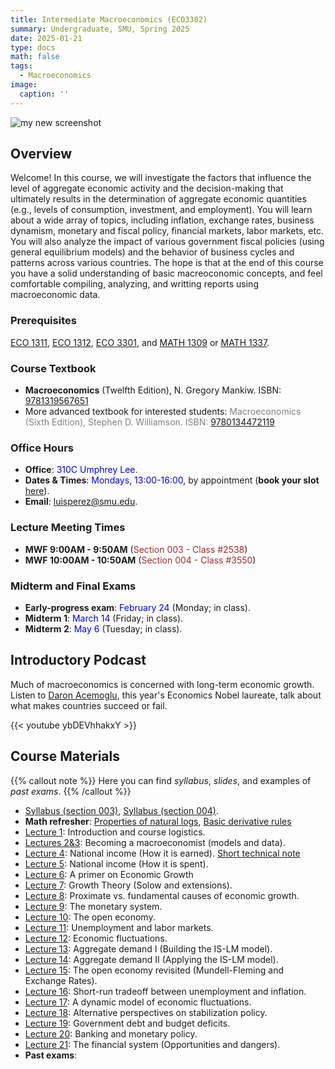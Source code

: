 ```yaml
---
title: Intermediate Macroeconomics (ECO3302)
summary: Undergraduate, SMU, Spring 2025
date: 2025-01-21
type: docs
math: false
tags:
  - Macroeconomics
image: 
  caption: ''
---
```

<img alt = 'my new screenshot' src='/teaching/intermediate_macro/macro_intro.jpg' />

## Overview
Welcome! In this course, we will investigate the factors that influence the level of aggregate economic activity and the decision-making that ultimately results in the determination of aggregate economic quantities (e.g., levels of consumption, investment, and employment). You will learn about a wide array of topics, including inflation, exchange rates, business dynamism, monetary and fiscal policy, financial markets, labor markets, etc. You will also analyze the impact of various government fiscal policies (using general equilibrium models) and the behavior of business cycles and patterns across various countries. The hope is that at the end of this course you have a solid understanding of basic macreoconomic concepts, and feel comfortable compiling, analyzing, and writting reports using macroeconomic data. 

### Prerequisites
[ECO 1311](https://catalog.smu.edu/preview_course_nopop.php?catoid=33&coid=120231), [ECO 1312](https://catalog.smu.edu/preview_course_nopop.php?catoid=59&coid=223285), [ECO 3301](https://catalog.smu.edu/preview_course_nopop.php?catoid=14&coid=44547), and [MATH 1309](https://catalog.smu.edu/preview_course_nopop.php?catoid=56&coid=211901) or [MATH 1337](https://catalog.smu.edu/preview_course_nopop.php?catoid=33&coid=121240).

### Course Textbook
  * **Macroeconomics** (Twelfth Edition), N. Gregory Mankiw. ISBN: [9781319567651](https://store.macmillanlearning.com/us/product/Macroeconomics/p/1319473474)
  * More advanced textbook for interested students:  <span style="color:gray">Macroeconomics (Sixth Edition), Stephen D. Williamson. ISBN: [9780134472119](https://www.pearson.com/en-us/subject-catalog/p/macroeconomics/P200000006442/9780134472119)</span>

### Office Hours
  * **Office**: <span style="color:blue"> 310C Umphrey Lee</span>.
  * **Dates & Times**: <span style="color:blue">Mondays, 13:00-16:00</span>, by appointment (**book your slot** [here](https://docs.google.com/spreadsheets/d/1ChMqGncR-uL0yOu027SQdq8qXpGKpDk0RrrwqXJLA1M/edit?usp=sharing)).
  * **Email**: luisperez@smu.edu. 

### Lecture Meeting Times
  * **MWF 9:00AM - 9:50AM** (<span style="color:brown">Section 003 - Class #2538</span>)
  * **MWF 10:00AM - 10:50AM** (<span style="color:brown">Section 004 - Class #3550</span>)
  
### Midterm and Final Exams
  * **Early-progress exam**: <span style="color:blue">February 24</span> (Monday; in class).
  * **Midterm 1**: <span style="color:blue">March 14</span> (Friday; in class).
  * **Midterm 2**: <span style="color:blue">May 6</span> (Tuesday; in class).


## Introductory Podcast
Much of macroeconomics is concerned with long-term economic growth. Listen to [Daron Acemoglu](https://economics.mit.edu/people/faculty/daron-acemoglu), this year's Economics Nobel laureate, talk about what makes countries succeed or fail. 

{{< youtube ybDEVhhakxY >}}



## Course Materials

{{% callout note %}}
Here you can find _syllabus_, _slides_, and examples of _past exams_.
{{% /callout %}}

  * [Syllabus (section 003)](https://smu.simplesyllabus.com/api2/doc-pdf/ysjwqhwu5/Spring-2025-ECO-3302-003-Intermediate-Macroeconomics.pdf?locale=en-US), [Syllabus (section 004)](https://smu.simplesyllabus.com/api2/doc-pdf/ysjwqhwu5/Spring-2025-ECO-3302-004-Intermediate-Macroeconomics.pdf?locale=en-US).
  * **Math refresher**: [Properties of natural logs](notes/LogRules_ECO3302.pdf), [Basic derivative rules](notes/Derivatives_ECO3302.pdf)
  * [Lecture 1](slides/Lect1_ECO3302.pdf): Introduction and course logistics.
  * [Lectures 2&3](slides/Lect2&3_ECO3302.pdf): Becoming a macroeconomist (models and data).
  * [Lecture 4](slides/Lect4_ECO3302.pdf): National income (How it is earned). [Short technical note](notes/Notes_Lect2&3_ECO3302.pdf)
  * [Lecture 5](slides/Lect5_ECO3302.pdf): National income (How it is spent).
  * [Lecture 6](): A primer on Economic Growth
  * [Lecture 7](): Growth Theory (Solow and extensions).
  * [Lecture 8](): Proximate vs. fundamental causes of economic growth.
  * [Lecture 9](): The monetary system.
  * [Lecture 10](): The open economy.
  * [Lecture 11](): Unemployment and labor markets.
  * [Lecture 12](): Economic fluctuations.
  * [Lecture 13](): Aggregate demand I (Building the IS-LM model).
  * [Lecture 14](): Aggregate demand II (Applying the IS-LM model).
  * [Lecture 15](): The open economy revisited (Mundell-Fleming and Exchange Rates).
  * [Lecture 16](): Short-run tradeoff between unemployment and inflation.
  * [Lecture 17](): A dynamic model of economic fluctuations.
  * [Lecture 18](): Alternative perspectives on stabilization policy.
  * [Lecture 19](): Government debt and budget deficits.
  * [Lecture 20](): Banking and monetary policy.
  * [Lecture 21](): The financial system (Opportunities and dangers).
  * **Past exams**: 
